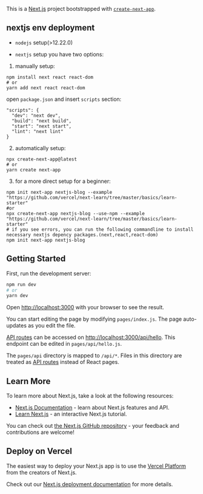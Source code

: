 This is a [Next.js](https://nextjs.org/) project bootstrapped with [`create-next-app`](https://github.com/vercel/next.js/tree/canary/packages/create-next-app).

## nextjs env deployment

- `nodejs` setup(>12.22.0)

-  `nextjs` setup
you have two options:
1. manually setup:
```
npm install next react react-dom
# or
yarn add next react react-dom

``` 
open `package.json` and insert `scripts` section:

```
"scripts": {
  "dev": "next dev",
  "build": "next build",
  "start": "next start",
  "lint": "next lint"
}
```

2. automatically setup:
```
npx create-next-app@latest
# or
yarn create next-app
```

3. for a more direct setup for a beginner:

```
npm init next-app nextjs-blog --example "https://github.com/vercel/next-learn/tree/master/basics/learn-starter"
#or 
npx create-next-app nextjs-blog --use-npm --example "https://github.com/vercel/next-learn/tree/master/basics/learn-starter"
# if you see errors, you can run the following commandline to install necessary nextjs depency packages.(next,react,react-dom)
npm init next-app nextjs-blog
```

## Getting Started

First, run the development server:

```bash
npm run dev
# or
yarn dev
```

Open [http://localhost:3000](http://localhost:3000) with your browser to see the result.

You can start editing the page by modifying `pages/index.js`. The page auto-updates as you edit the file.

[API routes](https://nextjs.org/docs/api-routes/introduction) can be accessed on [http://localhost:3000/api/hello](http://localhost:3000/api/hello). This endpoint can be edited in `pages/api/hello.js`.

The `pages/api` directory is mapped to `/api/*`. Files in this directory are treated as [API routes](https://nextjs.org/docs/api-routes/introduction) instead of React pages.

## Learn More

To learn more about Next.js, take a look at the following resources:

- [Next.js Documentation](https://nextjs.org/docs) - learn about Next.js features and API.
- [Learn Next.js](https://nextjs.org/learn) - an interactive Next.js tutorial.

You can check out [the Next.js GitHub repository](https://github.com/vercel/next.js/) - your feedback and contributions are welcome!

## Deploy on Vercel

The easiest way to deploy your Next.js app is to use the [Vercel Platform](https://vercel.com/new?utm_medium=default-template&filter=next.js&utm_source=create-next-app&utm_campaign=create-next-app-readme) from the creators of Next.js.

Check out our [Next.js deployment documentation](https://nextjs.org/docs/deployment) for more details.
